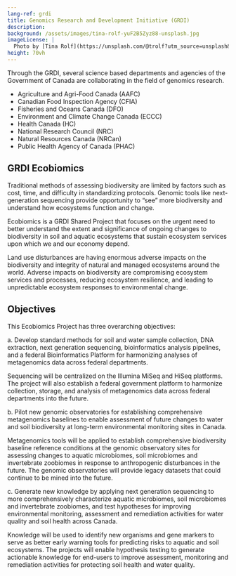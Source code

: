 ```yaml
---
lang-ref: grdi
title: Genomics Research and Development Initiative (GRDI)
description: 
background: /assets/images/tina-rolf-yuF2B5Zyz88-unsplash.jpg
imageLicense: |
  Photo by [Tina Rolf](https://unsplash.com/@trolf?utm_source=unsplash&amp;utm_medium=referral&amp;utm_content=creditCopyText) on [Unsplash](https://unsplash.com/?utm_source=unsplash&utm_medium=referral&utm_content=creditCopyText)
height: 70vh
---
```


Through the GRDI, several science based departments and agencies of the Government of Canada are collaborating in the field of genomics research.

* Agriculture and Agri-Food Canada (AAFC)
* Canadian Food Inspection Agency (CFIA)
* Fisheries and Oceans Canada (DFO)
* Environment and Climate Change Canada (ECCC)
* Health Canada (HC)
* National Research Council (NRC)
* Natural Resources Canada (NRCan)
* Public Health Agency of Canada (PHAC)

## GRDI Ecobiomics

Traditional methods of assessing biodiversity are limited by factors such as cost, time, and difficulty in standardizing protocols. Genomic tools like next-generation sequencing provide opportunity to “see” more biodiversity and understand how ecosystems function and change.

Ecobiomics is a GRDI Shared Project that focuses on the urgent need to better understand the extent and significance of ongoing changes to biodiversity in soil and aquatic ecosystems that sustain ecosystem services upon which we and our economy depend.

Land use disturbances are having enormous adverse impacts on the biodiversity and integrity of natural and managed ecosystems around the world. Adverse impacts on biodiversity are compromising ecosystem services and processes, reducing ecosystem resilience, and leading to unpredictable ecosystem responses to environmental change.

## Objectives

This Ecobiomics Project has three overarching objectives:

a. Develop standard methods for soil and water sample collection, DNA extraction, next generation sequencing, bioinformatics analysis pipelines, and a federal Bioinformatics Platform for harmonizing analyses of metagenomics data across federal departments.

Sequencing will be centralized on the Illumina MiSeq and HiSeq platforms. The project will also establish a federal government platform to harmonize collection, storage, and analysis of metagenomics data across federal departments into the future.

b. Pilot new genomic observatories for establishing comprehensive metagenomics baselines to enable assessment of future changes to water and soil biodiversity at long-term environmental monitoring sites in Canada.

Metagenomics tools will be applied to establish comprehensive biodiversity baseline reference conditions at the genomic observatory sites for assessing changes to aquatic microbiomes, soil microbiomes and invertebrate zoobiomes in response to anthropogenic disturbances in the future. The genomic observatories will provide legacy datasets that could continue to be mined into the future.

c. Generate new knowledge by applying next generation sequencing to more comprehensively characterize aquatic microbiomes, soil microbiomes and invertebrate zoobiomes, and test hypotheses for improving environmental monitoring, assessment and remediation activities for water quality and soil health across Canada.

Knowledge will be used to identify new organisms and gene markers to serve as better early warning tools for predicting risks to aquatic and soil ecosystems. The projects will enable hypothesis testing to generate actionable knowledge for end-users to improve assessment, monitoring and remediation activities for protecting soil health and water quality.